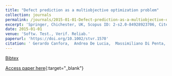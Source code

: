 ```yaml
---
title: "Defect prediction as a multiobjective optimization problem"
collection: journals
permalink: /journals/2015-01-01-Defect-prediction-as-a-multiobjective-optimization-problem
excerpt: 'Springer, Chichester, UK, Scopus ID: 2-s2.0-84928923706, Cited by: 30'
date: 2015-01-01
venue: 'Softw. Test., Verif. Reliab.'
paperurl: 'https://doi.org/10.1002/stvr.1570'
citation: ' Gerardo Canfora,  Andrea De Lucia,  Massimiliano Di Penta,  Rocco Oliveto,  Annibale Panichella,  Sebastiano Panichella, &quot;Defect prediction as a multiobjective optimization problem.&quot; Softw. Test., Verif. Reliab., 2015.'
---
```

[Bibtex](https://dblp.org/rec/bib/journals/stvr/CanforaLPOPP15)

[Access paper here](https://doi.org/10.1002/stvr.1570){:target="_blank"}
